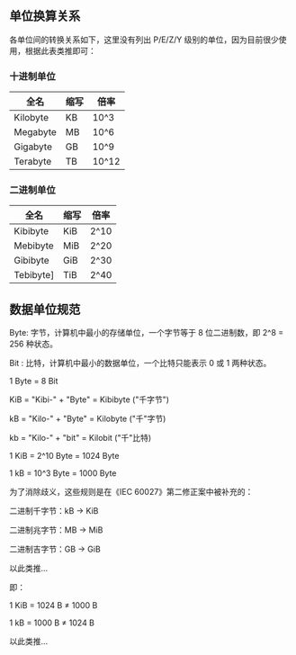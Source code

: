 ## 单位换算关系

各单位间的转换关系如下，这里没有列出 P/E/Z/Y 级别的单位，因为目前很少使用，根据此表类推即可：

### 十进制单位

| 全名       | 缩写 | 倍率    |
|----------|----|-------|
| Kilobyte | KB | 10^3  |
| Megabyte | MB | 10^6  |
| Gigabyte | GB | 10^9  |
| Terabyte | TB | 10^12 |

### 二进制单位

| 全名        | 缩写  | 倍率   |
|-----------|-----|------|
| Kibibyte  | KiB | 2^10 |
| Mebibyte  | MiB | 2^20 |
| Gibibyte  | GiB | 2^30 |
| Tebibyte] | TiB | 2^40 |

## 数据单位规范

Byte: 字节，计算机中最小的存储单位，一个字节等于 8 位二进制数，即 2^8 = 256 种状态。

Bit : 比特，计算机中最小的数据单位，一个比特只能表示 0 或 1 两种状态。

1 Byte = 8 Bit

KiB = "Kibi-" + "Byte" = Kibibyte ("千字节")

kB = "Kilo-" + "Byte" = Kilobyte ("千"字节)

kb = "Kilo-" + "bit"  = Kilobit  ("千"比特)

1 KiB = 2^10 Byte = 1024 Byte

1 kB = 10^3 Byte = 1000 Byte

为了消除歧义，这些规则是在《IEC 60027》第二修正案中被补充的：

二进制千字节：kB → KiB

二进制兆字节：MB → MiB

二进制吉字节：GB → GiB

以此类推...

即：

1 KiB = 1024 B ≠ 1000 B

1 kB = 1000 B ≠ 1024 B

以此类推...
